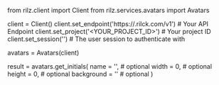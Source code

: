 from rilz.client import Client
from rilz.services.avatars import Avatars

client = Client()
client.set_endpoint('https://<REGION>.rilck.com/v1') # Your API Endpoint
client.set_project('<YOUR_PROJECT_ID>') # Your project ID
client.set_session('') # The user session to authenticate with

avatars = Avatars(client)

result = avatars.get_initials(
    name = '<NAME>', # optional
    width = 0, # optional
    height = 0, # optional
    background = '' # optional
)
